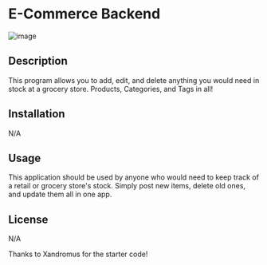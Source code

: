 <h1>E-Commerce Backend</h1>

![image](https://user-images.githubusercontent.com/112674083/222885881-5aa970e8-87bd-49f2-835d-5af76f85acad.png)

<h2>Description</h2>
<p>This program allows you to add, edit, and delete anything you would need in stock at a grocery store. Products, Categories, and Tags in all!</p>

<h2>Installation</h2>
<p>N/A</p>

<h2>Usage</h2>
<p>This application should be used by anyone who would need to keep track of a retail or grocery store's stock. Simply post new items, delete old ones, and update them all in one app.</p>

<h2>License</h2>
<p>N/A</p>

Thanks to Xandromus for the starter code!

